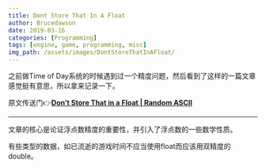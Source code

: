 ```yaml
---
title: Dont Store That In A Float
author: Brucedawson
date: 2019-03-16
categories: [Programming]
tags: [engine, game, programming, misc]
img_path: /assets/images/DontStoreThatInAFloat/
---
```


之前做Time of Day系统的时候遇到过一个精度问题，然后看到了这样的一篇文章感觉挺有意思，所以拿来记录一下。

原文传送门👉[**Don’t Store That in a Float \| Random ASCII**](https://randomascii.wordpress.com/2012/02/13/dont-store-that-in-a-float/)

---

文章的核心是论证浮点数精度的重要性，并引入了浮点数的一些数学性质。

有些类型的数据，如已流逝的游戏时间不应当使用float而应该用双精度的double。



